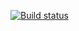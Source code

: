 [![Build status](https://ci.appveyor.com/api/projects/status/fcpt94kk7ejakwt5?svg=true)](https://ci.appveyor.com/project/KseniyaAltuhova/page-object)
